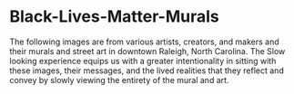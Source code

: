 # Black-Lives-Matter-Murals
The following images are from various artists, creators, and makers and their murals and street art in downtown Raleigh, North Carolina. The Slow looking experience equips us with a greater intentionality in sitting with these images, their messages, and the lived realities that they reflect and convey by slowly viewing the entirety of the mural and art.
